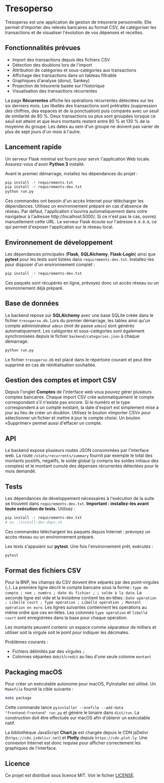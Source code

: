 # Tresoperso

Tresoperso est une application de gestion de trésorerie personnelle. Elle permet d'importer des relevés bancaires au format CSV, de catégoriser les transactions et de visualiser l'évolution de vos dépenses et recettes.

## Fonctionnalités prévues

- Import des transactions depuis des fichiers CSV
- Détection des doublons lors de l'import
- Attribution de catégories et sous-catégories aux transactions
- Affichage des transactions dans un tableau filtrable
- Graphiques d'analyse (donut, Sankey)
- Projection de trésorerie basée sur l'historique
- Visualisation des transactions récurrentes

La page **Récurrentes** affiche les opérations récurrentes détectées sur les six
derniers mois. Les libellés des transactions sont prétraités (suppression des
chiffres, des espaces et de la ponctuation) puis comparés avec un seuil de
similarité de 80&nbsp;%. Deux transactions ou plus sont groupées lorsque ce seuil
est atteint et que leurs montants restent entre 80&nbsp;% et 130&nbsp;% de la
moyenne du groupe. Les dates au sein d'un groupe ne doivent pas varier de plus
de sept&nbsp;jours d'un mois à l'autre.


## Lancement rapide

Un serveur Flask minimal est fourni pour servir l'application Web locale. Assurez-vous d'avoir **Python&nbsp;3** installé.

Avant le premier démarrage, installez les dépendances du projet&nbsp;:

```bash
pip install -r requirements.txt
pip install -r requirements-dev.txt
python run.py
```

Ces commandes ont besoin d'un accès Internet pour télécharger les dépendances. Utilisez un environnement préparé en cas d'absence de réseau.
Par défaut, l'application s'ouvrira automatiquement dans votre navigateur à l'adresse http://localhost:5000/.
Si ce n'est pas le cas, ouvrez manuellement cette URL.
Le serveur Flask écoute sur l'adresse `0.0.0.0`, ce qui permet d'exposer
l'application sur le réseau local.

## Environnement de développement

Les dépendances principales (**Flask**, **SQLAlchemy**, **Flask-Login**) ainsi que
**pytest** pour les tests sont listées dans `requirements-dev.txt`. Installez-les
pour disposer d'un environnement complet :

```bash
pip install -r requirements-dev.txt
```
Ces paquets sont récupérés en ligne, prévoyez donc un accès réseau ou un environnement déjà préparé.

## Base de données

Le backend repose sur **SQLAlchemy** avec une base SQLite créée dans le
fichier `tresoperso.db`. Lors du premier démarrage, les tables ainsi qu'un
compte administrateur `admin` (mot de passe `admin`) sont générés
automatiquement.
Les catégories et sous-catégories sont également synchronisées depuis le fichier
`backend/categories.json` à chaque démarrage.

```bash
python run.py
```

Le fichier `tresoperso.db` est placé dans le répertoire courant et peut être
supprimé en cas de réinitialisation souhaitée.

## Gestion des comptes et import CSV

Depuis l'onglet **Comptes** de l'interface web vous pouvez gérer plusieurs comptes bancaires.
Chaque import CSV crée automatiquement le compte correspondant s'il n'existe pas encore.
Si le numéro et le type correspondent à un compte existant, la date d'export est simplement mise à jour au lieu de créer un doublon.
Utilisez le bouton «Importer CSV» pour sélectionner un fichier et mettre à jour le compte choisi. Un bouton «Supprimer» permet aussi d'effacer un compte.

## API

Le backend expose plusieurs routes JSON consommées par l'interface web. La route
`/stats/recurrents/summary` fournit par exemple le total des montants positifs,
négatifs, le solde global (y compris les soldes initiaux des comptes) et le
montant cumulé des dépenses récurrentes détectées pour le mois demandé.

## Tests

Les dépendances de développement nécessaires à l'exécution de la suite se trouvent dans `requirements-dev.txt`.
**Important : installez-les avant toute exécution de tests.** Utilisez :
```bash
pip install -r requirements-dev.txt
# ou ./install-dev-deps.sh
```
Ces commandes téléchargent les paquets depuis Internet : prévoyez un accès réseau ou un environnement préparé.

Les tests s'appuient sur **pytest**. Une fois l'environnement prêt, exécutez :

```bash
pytest
```

## Format des fichiers CSV

Pour la BNP, les champs du CSV doivent être séparés par des point‑virgules (`;`).
La première ligne décrit le compte bancaire sous la forme :
`type de compte ; nom ; numéro ; date du fichier ; ; solde à la date`.
La seconde ligne est vide et la troisième contient les en‑têtes :
`Date opération ; Libellé court ; Type opération ; Libellé opération ; Montant opération en euro`.
Les lignes suivantes contiennent les opérations au même ordre que ces en‑têtes.
Les colonnes `type opération` et `libellé court` sont enregistrées dans la base pour chaque opération.

Les montants peuvent contenir un espace comme séparateur de milliers et
utiliser soit la virgule soit le point pour indiquer les décimales.


Problèmes courants :

- Fichiers délimités par des virgules `;`
- Colonnes séparées `debit`/`credit` au lieu d'une seule colonne `montant`

## Packaging macOS

Pour créer un exécutable autonome pour macOS, PyInstaller est utilisé. Un
`Makefile` fournit la cible suivante :

```bash
make package
```

Cette commande lance `pyinstaller --onefile --add-data "frontend:frontend" run.py`
et génère le binaire dans `dist/run`. La construction doit être effectuée sur
macOS afin d'obtenir un
exécutable natif.

La bibliothèque JavaScript **Chart.js** est chargée depuis le CDN jsDelivr
(`https://cdn.jsdelivr.net`) et **Plotly** depuis `https://cdn.plot.ly`.
Une connexion Internet est donc requise pour afficher correctement les
graphiques de l'interface.

## Licence

Ce projet est distribué sous licence MIT. Voir le fichier [LICENSE](LICENSE).

